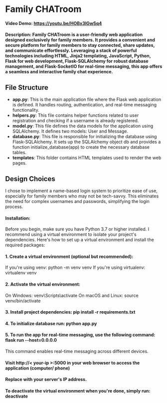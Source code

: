 # Family CHATroom

#### Video Demo:  <https://youtu.be/HOBx3lGwSq4>

#### Description: Family CHATroom is a user-friendly web application designed exclusively for family members. It provides a convenient and secure platform for family members to stay connected, share updates, and communicate effortlessly. Leveraging a stack of powerful technologies including HTML, Jinja2 templating, JavaScript, Python, Flask for web development, Flask-SQLAlchemy for robust database management, and Flask-SocketIO for real-time messaging, this app offers a seamless and interactive family chat experience.
## File Structure
- **app.py**: This is the main application file where the Flask web application is defined. It handles routing, authentication, and real-time messaging functionality.
- **helpers.py**: This file contains helper functions related to user registration and checking if a username is already registered.
- **model.py**: This file defines the data models for the application using SQLAlchemy. It defines two models: User and Message.
- **database.py**: This file is responsible for initializing the database using Flask-SQLAlchemy. It sets up the SQLAlchemy object db and provides a function initialize_database(app) to create the necessary database tables.
- **templates**: This folder contains HTML templates used to render the web pages.

## Design Choices
I chose to implement a name-based login system to prioritize ease of use, especially for family members who may not be tech-savvy. This eliminates the need for complex usernames and passwords, simplifying the login process.

#### Installation:
  Before you begin, make sure you have Python 3.7 or higher installed.
  I recommend using a virtual environment to isolate your project's dependencies.
  Here's how to set up a virtual environment and install the required packages:
#### 1. Create a virtual environment (optional but recommended):
  If you're using venv: python -m venv venv
  If you're using virtualenv: virtualenv venv
#### 2. Activate the virtual environment:
  On Windows: venv\Scripts\activate
  On macOS and Linux: source venv/bin/activate
#### 3. Install project dependencies: pip install -r requirements.txt
#### 4. To initialize database run: python app.py
#### 5. To run the app for real-time messaging, use the following command: flask run --host=0.0.0.0
  This command enables real-time messaging across different devices.
#### Visit http://< your-ip >:5000 in your web browser to access the application (computer/ phone)
#### Replace <your-ip> with your server's IP address.
#### To deactivate the virtual environment when you're done, simply run: deactivate
